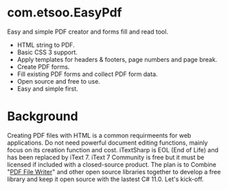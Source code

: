 # com.etsoo.EasyPdf

Easy and simple PDF creator and forms fill and read tool.

- HTML string to PDF.
- Basic CSS 3 support.
- Apply templates for headers & footers, page numbers and page break.
- Create PDF forms.
- Fill existing PDF forms and collect PDF form data.
- Open source and free to use.
- Easy and simple first.

# Background

Creating PDF files with HTML is a common requirmeents for web applications. Do not need powerful document editing functions, mainly focus on its creation function and cost. iTextSharp is EOL (End of Life) and has been replaced by iText 7. iText 7 Community is free but it must be licensed if included with a closed-source product. The plan is to Combine "[PDF File Writer](https://www.codeproject.com/Articles/570682/PDF-File-Writer-Csharp-Class-Library-Version-1-27 "PDF File Writer")" and other open source libraries together to develop a free library and keep it open source with the lastest C# 11.0. Let's kick-off.
